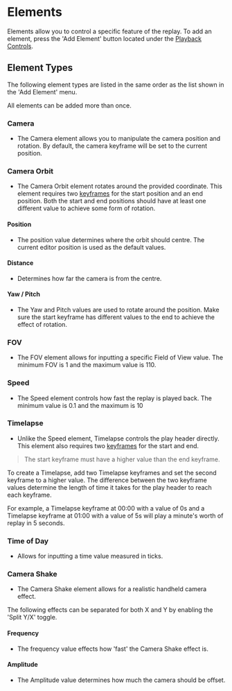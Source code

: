# Elements

Elements allow you to control a specific feature of the replay. To add an element, press the 'Add Element' button located under the [Playback Controls](index.md).

## Element Types

The following element types are listed in the same order as the list shown in the 'Add Element' menu.

All elements can be added more than once.

### Camera

- The Camera element allows you to manipulate the camera position and rotation. By default, the camera keyframe will be set to the current position.

### Camera Orbit

- The Camera Orbit element rotates around the provided coordinate. This element requires two [keyframes](keyframes.md) for the start position and an end position. Both the start and end positions should have at least one different value to achieve some form of rotation.

#### Position 

 - The position value determines where the orbit should centre. The current editor position is used as the default values.

#### Distance

 - Determines how far the camera is from the centre.

#### Yaw / Pitch

 - The Yaw and Pitch values are used to rotate around the position. Make sure the start keyframe has different values to the end to achieve the effect of rotation. 

### FOV

- The FOV element allows for inputting a specific Field of View value. The minimum FOV is 1 and the maximum value is 110.

### Speed

- The Speed element controls how fast the replay is played back. The minimum value is 0.1 and the maximum is 10

### Timelapse

- Unlike the Speed element, Timelapse controls the play header directly. This element also requires two [keyframes](keyframes.md) for the start and end.

> The start keyframe must have a higher value than the end keyframe.

To create a Timelapse, add two Timelapse keyframes and set the second keyframe to a higher value. The difference between the two keyframe values determine the length of time it takes for the play header to reach each keyframe.

For example, a Timelapse keyframe at 00:00 with a value of 0s and a Timelapse keyframe at 01:00 with a value of 5s will play a minute's worth of replay in 5 seconds.

### Time of Day

- Allows for inputting a time value measured in ticks.

### Camera Shake

- The Camera Shake element allows for a realistic handheld camera effect.

The following effects can be separated for both X and Y by enabling the 'Split Y/X' toggle.

#### Frequency

 - The frequency value effects how 'fast' the Camera Shake effect is.

#### Amplitude

 - The Amplitude value determines how much the camera should be offset.